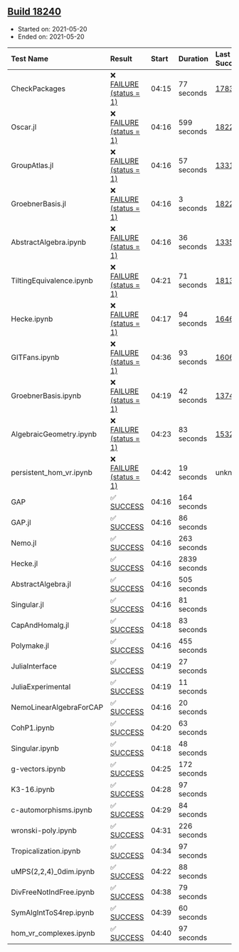 ## [Build 18240](https://oscarci.mathematik.uni-kl.de/job/oscar/18240/)

* Started on: 2021-05-20
* Ended on: 2021-05-20

| Test Name    | Result | Start | Duration | Last Success | First Failure |
|:-------------|:-------|:------|:---------|:-------------|:--------------|
| CheckPackages | ❌ [FAILURE (status = 1)](https://oscarci.mathematik.uni-kl.de/job/oscar/18240/artifact/logs/build-18240/CheckPackages.log) | 04:15 | 77 seconds | [17832](https://oscarci.mathematik.uni-kl.de/job/oscar/17832/) | [17833](https://oscarci.mathematik.uni-kl.de/job/oscar/17833/) |
| Oscar.jl | ❌ [FAILURE (status = 1)](https://oscarci.mathematik.uni-kl.de/job/oscar/18240/artifact/logs/build-18240/Oscar.jl.log) | 04:16 | 599 seconds | [18228](https://oscarci.mathematik.uni-kl.de/job/oscar/18228/) | [18229](https://oscarci.mathematik.uni-kl.de/job/oscar/18229/) |
| GroupAtlas.jl | ❌ [FAILURE (status = 1)](https://oscarci.mathematik.uni-kl.de/job/oscar/18240/artifact/logs/build-18240/GroupAtlas.jl.log) | 04:16 | 57 seconds | [13311](https://oscarci.mathematik.uni-kl.de/job/oscar/13311/) | [13312](https://oscarci.mathematik.uni-kl.de/job/oscar/13312/) |
| GroebnerBasis.jl | ❌ [FAILURE (status = 1)](https://oscarci.mathematik.uni-kl.de/job/oscar/18240/artifact/logs/build-18240/GroebnerBasis.jl.log) | 04:16 | 3 seconds | [18228](https://oscarci.mathematik.uni-kl.de/job/oscar/18228/) | [18229](https://oscarci.mathematik.uni-kl.de/job/oscar/18229/) |
| AbstractAlgebra.ipynb | ❌ [FAILURE (status = 1)](https://oscarci.mathematik.uni-kl.de/job/oscar/18240/artifact/logs/build-18240/AbstractAlgebra.ipynb.log) | 04:16 | 36 seconds | [13355](https://oscarci.mathematik.uni-kl.de/job/oscar/13355/) | [13356](https://oscarci.mathematik.uni-kl.de/job/oscar/13356/) |
| TiltingEquivalence.ipynb | ❌ [FAILURE (status = 1)](https://oscarci.mathematik.uni-kl.de/job/oscar/18240/artifact/logs/build-18240/TiltingEquivalence.ipynb.log) | 04:21 | 71 seconds | [18131](https://oscarci.mathematik.uni-kl.de/job/oscar/18131/) | [18132](https://oscarci.mathematik.uni-kl.de/job/oscar/18132/) |
| Hecke.ipynb | ❌ [FAILURE (status = 1)](https://oscarci.mathematik.uni-kl.de/job/oscar/18240/artifact/logs/build-18240/Hecke.ipynb.log) | 04:17 | 94 seconds | [16463](https://oscarci.mathematik.uni-kl.de/job/oscar/16463/) | [16464](https://oscarci.mathematik.uni-kl.de/job/oscar/16464/) |
| GITFans.ipynb | ❌ [FAILURE (status = 1)](https://oscarci.mathematik.uni-kl.de/job/oscar/18240/artifact/logs/build-18240/GITFans.ipynb.log) | 04:36 | 93 seconds | [16068](https://oscarci.mathematik.uni-kl.de/job/oscar/16068/) | [16069](https://oscarci.mathematik.uni-kl.de/job/oscar/16069/) |
| GroebnerBasis.ipynb | ❌ [FAILURE (status = 1)](https://oscarci.mathematik.uni-kl.de/job/oscar/18240/artifact/logs/build-18240/GroebnerBasis.ipynb.log) | 04:19 | 42 seconds | [13748](https://oscarci.mathematik.uni-kl.de/job/oscar/13748/) | [13749](https://oscarci.mathematik.uni-kl.de/job/oscar/13749/) |
| AlgebraicGeometry.ipynb | ❌ [FAILURE (status = 1)](https://oscarci.mathematik.uni-kl.de/job/oscar/18240/artifact/logs/build-18240/AlgebraicGeometry.ipynb.log) | 04:23 | 83 seconds | [15322](https://oscarci.mathematik.uni-kl.de/job/oscar/15322/) | [15323](https://oscarci.mathematik.uni-kl.de/job/oscar/15323/) |
| persistent_hom_vr.ipynb | ❌ [FAILURE (status = 1)](https://oscarci.mathematik.uni-kl.de/job/oscar/18240/artifact/logs/build-18240/persistent_hom_vr.ipynb.log) | 04:42 | 19 seconds | unknown | unknown |
| GAP | ✅ [SUCCESS](https://oscarci.mathematik.uni-kl.de/job/oscar/18240/artifact/logs/build-18240/GAP.log) | 04:16 | 164 seconds |  |  |
| GAP.jl | ✅ [SUCCESS](https://oscarci.mathematik.uni-kl.de/job/oscar/18240/artifact/logs/build-18240/GAP.jl.log) | 04:16 | 86 seconds |  |  |
| Nemo.jl | ✅ [SUCCESS](https://oscarci.mathematik.uni-kl.de/job/oscar/18240/artifact/logs/build-18240/Nemo.jl.log) | 04:16 | 263 seconds |  |  |
| Hecke.jl | ✅ [SUCCESS](https://oscarci.mathematik.uni-kl.de/job/oscar/18240/artifact/logs/build-18240/Hecke.jl.log) | 04:16 | 2839 seconds |  |  |
| AbstractAlgebra.jl | ✅ [SUCCESS](https://oscarci.mathematik.uni-kl.de/job/oscar/18240/artifact/logs/build-18240/AbstractAlgebra.jl.log) | 04:16 | 505 seconds |  |  |
| Singular.jl | ✅ [SUCCESS](https://oscarci.mathematik.uni-kl.de/job/oscar/18240/artifact/logs/build-18240/Singular.jl.log) | 04:16 | 81 seconds |  |  |
| CapAndHomalg.jl | ✅ [SUCCESS](https://oscarci.mathematik.uni-kl.de/job/oscar/18240/artifact/logs/build-18240/CapAndHomalg.jl.log) | 04:18 | 83 seconds |  |  |
| Polymake.jl | ✅ [SUCCESS](https://oscarci.mathematik.uni-kl.de/job/oscar/18240/artifact/logs/build-18240/Polymake.jl.log) | 04:16 | 455 seconds |  |  |
| JuliaInterface | ✅ [SUCCESS](https://oscarci.mathematik.uni-kl.de/job/oscar/18240/artifact/logs/build-18240/JuliaInterface.log) | 04:19 | 27 seconds |  |  |
| JuliaExperimental | ✅ [SUCCESS](https://oscarci.mathematik.uni-kl.de/job/oscar/18240/artifact/logs/build-18240/JuliaExperimental.log) | 04:19 | 11 seconds |  |  |
| NemoLinearAlgebraForCAP | ✅ [SUCCESS](https://oscarci.mathematik.uni-kl.de/job/oscar/18240/artifact/logs/build-18240/NemoLinearAlgebraForCAP.log) | 04:16 | 20 seconds |  |  |
| CohP1.ipynb | ✅ [SUCCESS](https://oscarci.mathematik.uni-kl.de/job/oscar/18240/artifact/logs/build-18240/CohP1.ipynb.log) | 04:20 | 63 seconds |  |  |
| Singular.ipynb | ✅ [SUCCESS](https://oscarci.mathematik.uni-kl.de/job/oscar/18240/artifact/logs/build-18240/Singular.ipynb.log) | 04:18 | 48 seconds |  |  |
| g-vectors.ipynb | ✅ [SUCCESS](https://oscarci.mathematik.uni-kl.de/job/oscar/18240/artifact/logs/build-18240/g-vectors.ipynb.log) | 04:25 | 172 seconds |  |  |
| K3-16.ipynb | ✅ [SUCCESS](https://oscarci.mathematik.uni-kl.de/job/oscar/18240/artifact/logs/build-18240/K3-16.ipynb.log) | 04:28 | 97 seconds |  |  |
| c-automorphisms.ipynb | ✅ [SUCCESS](https://oscarci.mathematik.uni-kl.de/job/oscar/18240/artifact/logs/build-18240/c-automorphisms.ipynb.log) | 04:29 | 84 seconds |  |  |
| wronski-poly.ipynb | ✅ [SUCCESS](https://oscarci.mathematik.uni-kl.de/job/oscar/18240/artifact/logs/build-18240/wronski-poly.ipynb.log) | 04:31 | 226 seconds |  |  |
| Tropicalization.ipynb | ✅ [SUCCESS](https://oscarci.mathematik.uni-kl.de/job/oscar/18240/artifact/logs/build-18240/Tropicalization.ipynb.log) | 04:34 | 97 seconds |  |  |
| uMPS(2,2,4)_0dim.ipynb | ✅ [SUCCESS](https://oscarci.mathematik.uni-kl.de/job/oscar/18240/artifact/logs/build-18240/uMPS-2-2-4-_0dim.ipynb.log) | 04:22 | 88 seconds |  |  |
| DivFreeNotIndFree.ipynb | ✅ [SUCCESS](https://oscarci.mathematik.uni-kl.de/job/oscar/18240/artifact/logs/build-18240/DivFreeNotIndFree.ipynb.log) | 04:38 | 79 seconds |  |  |
| SymAlgIntToS4rep.ipynb | ✅ [SUCCESS](https://oscarci.mathematik.uni-kl.de/job/oscar/18240/artifact/logs/build-18240/SymAlgIntToS4rep.ipynb.log) | 04:39 | 60 seconds |  |  |
| hom_vr_complexes.ipynb | ✅ [SUCCESS](https://oscarci.mathematik.uni-kl.de/job/oscar/18240/artifact/logs/build-18240/hom_vr_complexes.ipynb.log) | 04:40 | 97 seconds |  |  |
